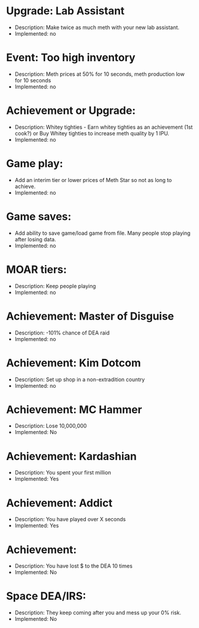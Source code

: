 
# Upgrade: Lab Assistant
* Description: Make twice as much meth with your new lab assistant. 
* Implemented: no

# Event: Too high inventory
* Description: Meth prices at 50% for 10 seconds, meth production low for 10 seconds
* Implemented: no

# Achievement or Upgrade:
* Description: Whitey tighties - Earn whitey tighties as an achievement (1st cook?) or Buy Whitey tighties to increase meth quality by 1 IPU.
* Implemented: no

# Game play:
* Add an interim tier or lower prices of Meth Star so not as long to achieve. 
* Implemented: no

# Game saves:
* Add ability to save game/load game from file.  Many people stop playing after losing data. 
* Implemented: no

# MOAR tiers:
* Description: Keep people playing
* Implemented: no

# Achievement: Master of Disguise 
* Description: -101% chance of DEA raid 
* Implemented: no

# Achievement: Kim Dotcom
* Description: Set up shop in a non-extradition country
* Implemented: no

# Achievement: MC Hammer
* Description: Lose 10,000,000
* Implemented: No

# Achievement: Kardashian
* Description: You spent your first million
* Implemented: Yes

# Achievement: Addict
* Description: You have played over X seconds
* Implemented: Yes

# Achievement: 
* Description: You have lost $ to the DEA 10 times
* Implemented: No

# Space DEA/IRS:
* Description: They keep coming after you and mess up your 0% risk.
* Implemented: No
